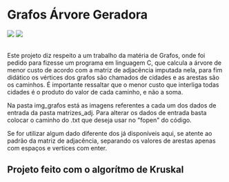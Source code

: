 # Grafos Árvore Geradora
<div style="display: inline_block">
 <img src="https://img.shields.io/badge/Visual%20Studio%20Code-0078d7.svg?style=for-the-badge&logo=visual-studio-code&logoColor=white">
 <img src="https://img.shields.io/badge/C-00599C?style=for-the-badge&logo=c&logoColor=white">
</div>
 <br>
<p>Este projeto diz respeito a um trabalho da matéria de Grafos, onde foi pedido para fizesse um programa em linguagem C, que calcula a árvore de menor custo de acordo com a matriz de adjacência imputada nela, para fim didático os vértices dos grafos são chamados de cidades e as arestas são os caminhos. É importante ressaltar que o menor custo que interliga todas cidades é o produto do valor de cada caminho, e não a soma.</p>
<p>Na pasta img_grafos está as imagens referentes a cada um dos dados de entrada da pasta matrizes_adj. Para alterar os dados de entrada basta colocar o caminho do .txt que deseja usar no "fopen" do código.</p>
<p>Se for utilizar algum dado diferente dos já disponíveis aqui, se atente ao padrão da matriz de adjacência, separando os valores de arestas apenas com espaços e vertices com enter.</p>

## Projeto feito com o algorítmo de Kruskal
